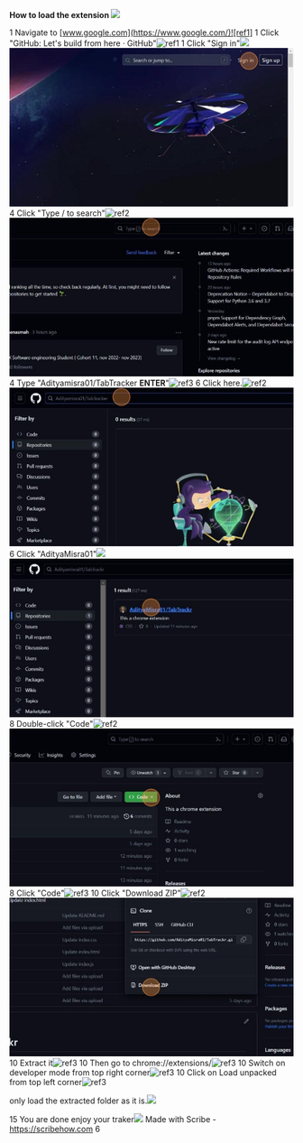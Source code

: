 ﻿**How to load the extension ![](Aspose.Words.980067c5-5173-4f2d-9c2e-c4df1f6b967a.001.png)**

1  Navigate to [www.google.com](https://www.google.com/)![ref1]
1  Click "GitHub: Let's build from here · GitHub"![ref1]
1  Click "Sign in"![](Aspose.Words.980067c5-5173-4f2d-9c2e-c4df1f6b967a.003.png)![](Aspose.Words.980067c5-5173-4f2d-9c2e-c4df1f6b967a.004.jpeg)
4  Click "Type / to search"![ref2]![](Aspose.Words.980067c5-5173-4f2d-9c2e-c4df1f6b967a.006.jpeg)
4  Type "Adityamisra01/TabTracker **ENTER**"![ref3]
6  Click here.![ref2]![](Aspose.Words.980067c5-5173-4f2d-9c2e-c4df1f6b967a.008.jpeg)
6  Click "AdityaMisra01"![](Aspose.Words.980067c5-5173-4f2d-9c2e-c4df1f6b967a.009.png)![](Aspose.Words.980067c5-5173-4f2d-9c2e-c4df1f6b967a.010.jpeg)
8  Double-click "Code"![ref2]![](Aspose.Words.980067c5-5173-4f2d-9c2e-c4df1f6b967a.011.jpeg)
8  Click "Code"![ref3]
10  Click "Download ZIP"![ref2]![](Aspose.Words.980067c5-5173-4f2d-9c2e-c4df1f6b967a.012.jpeg)
10  Extract it![ref3]
10  Then go to chrome://extensions/![ref3]
10  Switch on developer mode from top right corner![ref3]
10  Click on Load unpacked from top left corner![ref3]

only load the extracted folder as it is.![](Aspose.Words.980067c5-5173-4f2d-9c2e-c4df1f6b967a.013.png)

15  You are done enjoy your traker![](Aspose.Words.980067c5-5173-4f2d-9c2e-c4df1f6b967a.014.png)
Made with Scribe - https://scribehow.com 6

[ref1]: Aspose.Words.980067c5-5173-4f2d-9c2e-c4df1f6b967a.002.png
[ref2]: Aspose.Words.980067c5-5173-4f2d-9c2e-c4df1f6b967a.005.png
[ref3]: Aspose.Words.980067c5-5173-4f2d-9c2e-c4df1f6b967a.007.png
